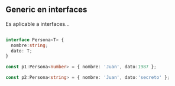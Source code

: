 ## Generic en interfaces

Es aplicable a interfaces...

```ts

interface Persona<T> {
  nombre:string;
  dato: T;
}

const p1:Persona<number> = { nombre: 'Juan', dato:1987 };

const p2:Persona<string> = { nombre: 'Juan', dato:'secreto' };
```
